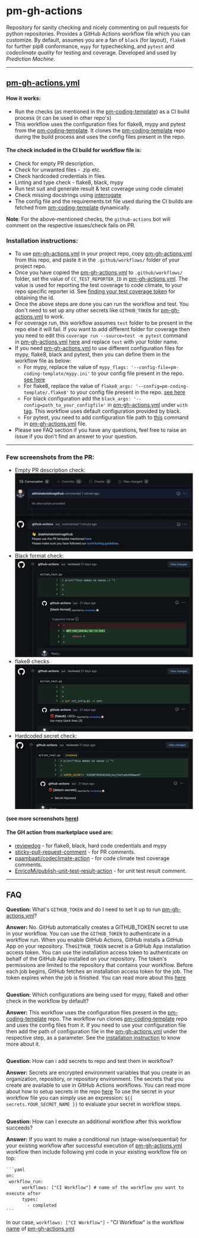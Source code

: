 # pm-gh-actions

Repository for sanity checking and nicely commenting on pull requests for python repositories.
Provides a GitHub Actions workflow file which you can customize. By default, assumes you are a fan of
`black` (for layout), `flake8` for further pip8 conformance, `mypy` for typechecking, and `pytest` and _codeclimate quality_ for testing and coverage.
Developed and used by _Prediction Machine_.

 - - -

## [pm-gh-actions.yml](.github/workflows/pm-gh-actions.yml)

#### How it works:

- Run the checks (as mentioned in the [pm-coding-template](https://github.com/predictionmachine/pm-coding-template)) as a CI build process (it can be used in other repo's)
- This workflow uses the configuration files for flake8, mypy and pytest from the [pm-coding-template](https://github.com/predictionmachine/pm-coding-template). It clones the [pm-coding-template](https://github.com/predictionmachine/pm-coding-template) repo during the build process and uses the config files present in the repo.

#### The check included in the CI build for workflow file is:
   - Check for empty PR description.
   - Check for unwanted files - .zip etc.
   - Check hardcoded credentials in files.
   - Linting and type check - flake8, black, mypy
   - Run test suit and generate result & test coverage using code climate)
   - Check missing docstrings using [interrogate](https://github.com/econchick/interrogate)
   - The config file and the requirements.txt file used during the CI builds are fetched from [pm-coding-template](https://github.com/predictionmachine/pm-coding-template/) dynamically.

**Note**: For the above-mentioned checks, the `github-actions` bot will comment on the respective issues/check fails on PR.

### Installation instructions:

- To use [pm-gh-actions.yml](.github/workflows/pm-gh-actions.yml) in your project repo, copy [pm-gh-actions.yml](.github/workflows/pm-gh-actions.yml) from this repo, and paste it in the `.github/workflows/` folder of your project repo.
- Once you have copied the [pm-gh-actions.yml](.github/workflows/pm-gh-actions.yml) to `.github/workflows/` folder, set the value of `CC_TEST_REPORTER_ID` in [pm-gh-actions.yml](.github/workflows/pm-gh-actions.yml). The value is used for reporting the test coverage to code climate, to your repo specific reporter id. See [finding your test coverage token](https://docs.codeclimate.com/docs/finding-your-test-coverage-token) for obtaining the id.
- Once the above steps are done you can run the workflow and test. You don't need to set up any other secrets like `GITHUB_TOKEN` for [pm-gh-actions.yml](.github/workflows/pm-gh-actions.yml) to work.
- For coverage run, this workflow assumes `test` folder to be present in the repo else it will fail. If you want to add different folder for coverage then you need to edit this `coverage run --source=test -m pytest` command in [pm-gh-actions.yml](.github/workflows/pm-gh-actions.yml) [here](https://github.com/predictionmachine/pm-gh-actions/blob/ab4b850e81b8cfa2224ab51e29c46c651dfcab72/.github/workflows/pm-gh-actions.ym#L139) and replace `test` with your folder name.
- If you need [pm-gh-actions.yml](.github/workflows/pm-gh-actions.yml) to use different configuration files for mypy, flake8, black and pytest, then you can define them in the workflow file as below:
  - For mypy, replace the value of `mypy_flags: '--config-file=pm-coding-template/mypy.ini'` to your config file present in the repo. [see here](https://github.com/predictionmachine/pm-gh-actions/blob/ab4b850e81b8cfa2224ab51e29c46c651dfcab72/.github/workflows/pm-gh-actions.yml#L130)
  - For flake8, replace the value of `flake8_args: '--config=pm-coding-template/.flake8'` to your config file present in the repo. [see here](https://github.com/predictionmachine/pm-gh-actions/blob/ab4b850e81b8cfa2224ab51e29c46c651dfcab72/.github/workflows/pm-gh-actions#L118)
  - For black configuration add the `black_args: '--config=path_to_your_configfile'` in [pm-gh-actions.yml](.github/workflows/pm-gh-actions.yml) under `with` [tag](https://github.com/predictionmachine/pm-gh-actions/blob/ab4b850e81b8cfa2224ab51e29c46c651dfcab72/.github/workflows/pm-gh-actions.yml#L122). This workflow uses default configuration provided by black.
  - For pytest, you need to add configuration file path to [this](https://github.com/predictionmachine/pm-gh-actions/blob/ab4b850e81b8cfa2224ab51e29c46c651dfcab72/.github/workflows/pm-gh-actions.yml#L138) command in [pm-gh-actions.yml](.github/workflows/pm-gh-actions.yml) file.
- Please see FAQ section if you have any questions, feel free to raise an issue if you don't find an answer to your question.

- - -

### Few screenshots from the PR:

- Empty PR description check:
![empty-pr](docs/screenshots/empty-pr-comment.png?raw=true "Empty PR comment")
- Black format check:
![Alt text](docs/screenshots/black-report.png?raw=true "Black format")
- flake8 checks
![Alt text](docs/screenshots/flake8-report.png?raw=true "Flake8")
- Hardcoded secret check:
![Alt text](docs/screenshots/secrets_report.png?raw=true "Hardcoded secrets report")

**(see more screenshots [here](/docs/screenshots))**

#### The GH action from marketplace used are:

- [reviewdog](https://github.com/reviewdog) - for flake8, black, hard code credentials and mypy
- [sticky-pull-request-comment](https://github.com/marocchino/sticky-pull-request-comment) - for PR comments.
- [paambaati/codeclimate-action](https://github.com/paambaati/codeclimate-action) - for code climate test coverage comments.
- [EnricoMi/publish-unit-test-result-action](https://github.com/EnricoMi/publish-unit-test-result-action) - for unit test result comment.

- - -

## FAQ

**Question:** What's `GITHUB_TOKEN` and do I need to set it up to run [pm-gh-actions.yml](.github/workflows/pm-gh-actions.yml)?

**Answer:** No. GitHub automatically creates a GITHUB_TOKEN secret to use in your workflow. You can use the `GITHUB_TOKEN` to authenticate in a workflow run.
When you enable GitHub Actions, GitHub installs a GitHub App on your repository. The`GITHUB_TOKEN` secret is a GitHub App installation access token. You can use the installation access token to authenticate on behalf of the GitHub App installed on your repository. The token's permissions are limited to the repository that contains your workflow. Before each job begins, GitHub fetches an installation access token for the job. The token expires when the job is finished.
You can read more about this [here](https://docs.github.com/en/actions/reference/authentication-in-a-workflow)

##

**Question:** Which configurations are being used for mypy, flake8 and other check in the workflow by default?

**Answer:** This workflow uses the configuration files present in the [pm-coding-template](https://github.com/predictionmachine/pm-coding-template/) repo. The workflow run clones [pm-coding-template](https://github.com/predictionmachine/pm-coding-template) repo and uses the config files from it. If you need to use your configuration file then add the path of configuration file in the [pm-gh-actions.yml](.github/workflows/pm-gh-actions.yml) under the respective step, as a parameter.
See the [installation instruction]("#Installation-instructions") to know more about it.

##

**Question:** How can i add secrets to repo and test them in workflow?

**Answer:** Secrets are encrypted environment variables that you create in an organization, repository, or repository environment. The secrets that you create are available to use in GitHub Actions workflows. You can read more about how to setup secrets in the repo [here](https://docs.github.com/en/actions/reference/encrypted-secrets)
To use the secret in your workflow file you can simply use an expression: `${{ secrets.YOUR_SECRET_NAME }}` to evaluate your secret in workflow steps.

##

**Question:** How can I execute an additional workflow after this workflow succeeds?

**Answer:** If you want to make a conditional run (stage-wise/sequential) for your existing workflow after successful execution of [pm-gh-actions.yml](.github/workflows/pm-gh-actions.yml) workflow then include following yml code in your existing workflow file on top:

    ```yaml
    on:
     workflow_run:
          workflows: ["CI Workflow"] # name of the workflow you want to execute after
          types:
            - completed
    ```

 In our case, `workflows: ["CI Workflow"]` -  "CI Workflow" is the workflow [name](https://github.com/predictionmachine/pm-gh-actions/blob/ab4b850e81b8cfa2224ab51e29c46c651dfcab72/.github/workflows/pm-gh-actions.yml#L8) of [pm-gh-actions.yml](.github/workflows/pm-gh-actions.yml)
